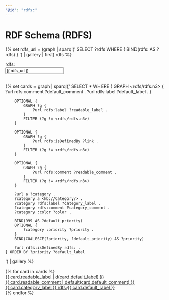```yaml
---
"@id": "rdfs:"
---
```


# RDF Schema (RDFS)

{% set rdfs_url = (graph | sparql('
    SELECT ?rdfs WHERE {
        BIND(rdfs: AS ?rdfs)
    }
') | gallery | first).rdfs %}

<div class="ui container">
    <div class="ui large fluid labeled input">
      <div class="ui label">
        rdfs:
      </div>
      <input readonly type="text" placeholder="" value="{{ rdfs_url }}">
    </div>
</div>

<br/>

{% set cards = graph | sparql('
    SELECT * WHERE {
        GRAPH <rdfs/rdfs.n3> {
            ?url rdfs:comment ?default_comment .
            ?url rdfs:label ?default_label .
        }

        OPTIONAL {
            GRAPH ?g {
                ?url rdfs:label ?readable_label .
            }
            FILTER (?g != <rdfs/rdfs.n3>)
        }

        OPTIONAL {
            GRAPH ?g {
                ?url rdfs:isDefinedBy ?link .
            }
            FILTER (?g != <rdfs/rdfs.n3>)
        }

        OPTIONAL {
            GRAPH ?g {
                ?url rdfs:comment ?readable_comment .
            }
            FILTER (?g != <rdfs/rdfs.n3>)
        }

        ?url a ?category .
        ?category a <kb://Category/> .
        ?category rdfs:label ?category_label .
        ?category rdfs:comment ?category_comment .
        ?category :color ?color .

        BIND(999 AS ?default_priority)
        OPTIONAL {
            ?category :priority ?priority .
        }
        BIND(COALESCE(?priority, ?default_priority) AS ?priority)

        ?url rdfs:isDefinedBy rdfs: .
    } ORDER BY ?priority ?default_label
') | gallery %}

<div class="ui four cards">
{% for card in cards %}
    <a class="ui {{ card.color }} raised card" href="{{ card.link }}">
        <div class="content">
            <div class="header">
                {{ card.readable_label | d(card.default_label) }}
            </div>
            <div class="description">
                {{ card.readable_comment | default(card.default_comment) }}
            </div>
        </div>
        <div class="extra content">
            <span title="{{ card.category_comment }}">{{ card.category_label }}</span>
            <span class="right floated">
                rdfs:{{ card.default_label }}
            </span>
        </div>
    </a>
{% endfor %}
</div>
